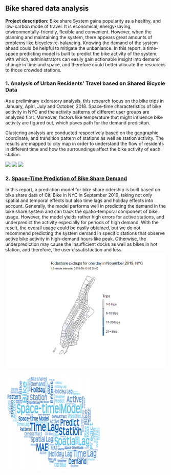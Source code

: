 ## Bike shared data analysis

**Project description:** Bike share System gains popularity as a healthy, and low-carbon mode of travel. It is economical, energy-saving, environmentally-friendly, flexible and convenient. However, when the planning and maintaining the system, there appears great amounts of problems like bicycles re-balancing. Knowing the demand of the system ahead could be helpful to mitigate the unbanlance. In this report, a time-space predicting model is built to predict the bike activity of the system, with which, administrators can easily gain actionable insight into demand change in time and space, and therefore could better allocate the resources to those crowded stations.

### 1. Analysis of Urban Residents’ Travel based on Shared Bicycle Data

As a preliminary exloratory analysis, this research focus on the bike trips in January, Apirl, July and October, 2018. Space-time characteristics of bike acitivity in NYC and the activity patterns of different user groups are analyzed first. Moreover, factors like temperature that might influence bike activity are figured out, which paves path for the demand prediciton. 

Clustering analysis are conducted respectively based on the geographic coordinate, and transition pattern of stations as well as station activity. The results are mapped to city map in order to understand the flow of residents in different time and how the surroundings affect the bike activity of each station.

<img src="images/bikeAnalysis1.jpg?raw=true"/>
<img src="images/bikeAnalysis2.jpg?raw=true"/>
<img src="images/bikeAnalysis3.jpg?raw=true"/>

### 2. [Space-Time Prediction of Bike Share Demand](/html/spacetime.html)

In this report, a prediction model for bike share ridership is built based on bike share data of Citi Bike in NYC in September 2019, taking not only spatial and temporal effects but also time lags and holiday effects into account. Generally, the model performs well in predicting the demand in the bike share system and can track the spatio-temporal component of bike usage. However, the model yields rather high errors for active stations, and underpredict the activity especially for periods of high demand. With the result, the overall usage could be easily obtained, but we do not recommend predicting the system demand in specific stations that observe active bike activity in high-demand hours like peak. Otherwise, the underprediction may cause the insufficient docks as well as bikes in hot station, and therefore, the user dissatisfaction and loss.
<img src="images/bikeActivity.gif?raw=true"/>
<br><br>
<img src="images/wordCloud_bike.png?raw=true" style="width:300px;height:300px;align:center">